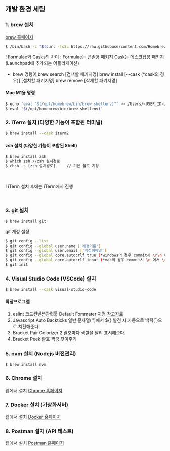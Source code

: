 ## 개발 환경 세팅

### 1. brew 설치
[brew 홈페이지](https://brew.sh)

```bash
$ /bin/bash -c "$(curl -fsSL https://raw.githubusercontent.com/Homebrew/install/HEAD/install.sh)"
```
! Formulae와 Casks의 차이 :
Formulae는 콘솔용 패키지
Cask는 데스크탑용 패키지 (Launchpad에 추가되는 어플리케이션)

* brew 명령어
brew search [검색할 패키지명]
brew install [--cask (*cask의 경우)] [설치할 패키지명]
brew remove [삭제할 패키지명]

#### Mac M1용 명령
```bash
$ echo 'eval "$(/opt/homebrew/bin/brew shellenv)"' >> /Users/<USER_ID>/.zprofile
$ eval "$(/opt/homebrew/bin/brew shellenv)"
```

### 2. iTerm 설치 (다양한 기능이 포함된 터미널)
```bash
$ brew install --cask iterm2
```

#### zsh 설치 (다양한 기능이 포함된 Shell)
```bash
$ brew install zsh
$ which zsh //zsh 설치경로
$ chsh -s [zsh 설치경로]     // 기본 쉘로 지정
```

<br>

! iTerm 설치 후에는 iTerm에서 진행

<br>

### 3. git 설치
```bash
$ brew install git
```

git 계정 설정
```bash
$ git config --list
$ git config --global user.name ['계정이름']
$ git config --global user.email ['계정이메일']
$ git config --global core.autocrlf true (*windows의 경우 commit시 \r\n 에서 \r 제거함)
$ git config --global core.autocrlf input (*mac의 경우 commit시 \n 에서 \n 제거함)
$ git init
```

### 4. Visual Studio Code (VSCode) 설치
```bash
$ brew install --cask visual-studio-code
```

#### 확장프로그램
1. eslint
코드컨벤션관련툴
Default Fommater 지정 [참고자료](https://eodevelop.tistory.com/35)
2. Javascript Auto Backticks
일반 문자열('')에서 ${} 발견 시 자동으로 백틱(`)으로 치환해준다.
3. Bracket Pair Colorizer 2
괄호마다 색깔을 달리 표시해준다.
4. Bracket Peek
괄호 짝궁 찾아주기


### 5. nvm 설치 (Nodejs 버전관리)
```bash
$ brew install nvm
```

### 6. Chrome 설치
웹에서 설치
[Chrome 홈페이지](https://www.google.co.kr/chrome/?brand=IBEF&gclid=Cj0KCQjwhLKUBhDiARIsAMaTLnFUjmx3aa9cs7qI-2tZTrf4UAytCsiupvaRL2E05FD04yDlRLyEjvAaAuoOEALw_wcB&gclsrc=aw.ds)

### 7. Docker 설치 (가상화서버)
웹에서 설치
[Docker 홈페이지](https://www.docker.com/get-started/)

### 8. Postman 설치 (API 테스트)
웹에서 설치
[Postman 홈페이지](https://www.postman.com)